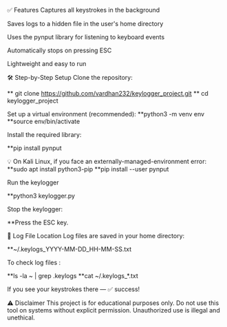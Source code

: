 ✅ Features
Captures all keystrokes in the background

Saves logs to a hidden file in the user's home directory

Uses the pynput library for listening to keyboard events

Automatically stops on pressing ESC

Lightweight and easy to run

🛠️ Step-by-Step Setup
Clone the repository:

**  git clone https://github.com/vardhan232/keylogger_project.git
**  cd keylogger_project

Set up a virtual environment (recommended):
**python3 -m venv env
**source env/bin/activate

Install the required library:

**pip install pynput

💡 On Kali Linux, if you face an externally-managed-environment error:
**sudo apt install python3-pip
**pip install --user pynput

Run the keylogger

**python3 keylogger.py

Stop the keylogger:

**Press the ESC key.

📂 Log File Location
Log files are saved in your home directory:

**~/.keylogs_YYYY-MM-DD_HH-MM-SS.txt

To check log files :

**ls -la ~ | grep .keylogs
**cat ~/.keylogs_*.txt

If you see your keystrokes there — ✅ success!

⚠️ Disclaimer
This project is for educational purposes only.
Do not use this tool on systems without explicit permission.
Unauthorized use is illegal and unethical.
